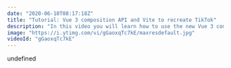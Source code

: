 ```yaml
---
date: "2020-06-10T08:17:18Z"
title: "Tutorial: Vue 3 composition API and Vite to recreate TikTok"
description: "In this video you will learn how to use the new Vue 3 composition API to create a simple version of TikTok. We are also using Vite, the new dev build tool build by Evan You!\n\nI thought it would be hard to learn, but it really wasn't. Please, jump in and try this yourself!\n\nThe code is open-source. Find it here: https://github.com/timbenniks/vue3-vite-tiktok-tutorial\n\nLinks: \nhttps://www.vuemastery.com/vue-3-cheat-sheet/\nhttps://github.com/vitejs/vite\n\nFollow me here:\nWebsite: https://timbenniks.nl/\nTwitter: https://twitter.com/timbenniks\nGithub: https://github.com/timbenniks\n\n#vue3 #compositionapi #vite"
image: "https://i.ytimg.com/vi/gGaoxqTc7kE/maxresdefault.jpg"
videoId: "gGaoxqTc7kE"
---
```


undefined